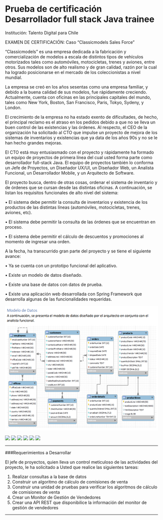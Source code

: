 # Prueba de certificación Desarrollador full stack Java trainee

Institución: Talento Digital para Chile

EXAMEN DE CERTIFICACIÓN: Caso “Classicmodels Sales Force”

“Classicmodels” es una empresa dedicada a la fabricación y comercialización de modelos a escala de distintos tipos de vehículos motorizados tales como automóviles, motocicletas, trenes y aviones, entre otros. Sus modelos son de alto realismo y de gran calidad, razón por la cual ha logrado posicionarse en el mercado de los coleccionistas a nivel mundial.

La empresa se creó en los años sesentas como una empresa familiar, y debido a la buena calidad de sus modelos, fue rápidamente creciendo. Actualmente, cuenta con oficinas en las principales capitales del mundo, tales como New York, Boston, San Francisco, Paris, Tokyo, Sydeny, y London.

El crecimiento de la empresa no ha estado exento de dificultades, de hecho, el principal reclamo es el atraso en los pedidos debido a que no se lleva un buen control de las existencias y las órdenes. Al respecto, el CEO de la organización ha solicitado al CTO que impulse un proyecto de mejora de los sistemas de inventarios y existencias que ya data de los años 90s y no se le han hecho grandes mejoras.

El CTO está muy entusiasmado con el proyecto y rápidamente ha formado un equipo de proyectos de primera línea del cual usted forma parte como desarrollador full-stack Java. El equipo de proyectos también lo conforma un Jefe de Proyectos, un Diseñador UX/UI, un Diseñador Web, un Analista Funcional, un Desarrollador Mobile, y un Arquitecto de Software.

El proyecto busca, dentro de otras cosas, ordenar el sistema de inventario y de órdenes que se cursan desde las distintas oficinas. A continuación, se listan los requisitos funcionales de alto nivel del sistema:

• El sistema debe permitir la consulta de inventarios y existencia de los productos de las distintas líneas (automóviles, motocicletas, trenes, aviones, etc).

• El sistema debe permitir la consulta de las órdenes que se encuentran en proceso.

• El sistema debe permitir el cálculo de descuentos y promociones al momento de ingresar una orden.

A la fecha, ha transcurrido gran parte del proyecto y se tiene el siguiente avance:

• Ya se cuenta con un prototipo funcional del aplicativo.

• Existe un modelo de datos diseñado.

• Existe una base de datos con datos de prueba.

• Existe una aplicación web desarrollada con Spring Framework que desarrolla algunas de las funcionalidades requeridas.





![](https://raw.githubusercontent.com/eliseoOrellana/classicmodels/main/bd.png?token=GHSAT0AAAAAACIVWG6QW7IKQSYBHQGYTEO2ZOUBFEA)

![](https://img.shields.io/github/stars/pandao/editor.md.svg) ![](https://img.shields.io/github/forks/pandao/editor.md.svg) ![](https://img.shields.io/github/tag/pandao/editor.md.svg) ![](https://img.shields.io/github/release/pandao/editor.md.svg) ![](https://img.shields.io/github/issues/pandao/editor.md.svg) ![](https://img.shields.io/bower/v/editor.md.svg)

----
###Requerimientos a Desarrollar

El jefe de proyectos, quien lleva un control meticuloso de las actividades del proyecto, le ha solicitado a Usted que realice las siguientes tareas:
1. Realizar consultas a la base de datos
2. Construir un algoritmo de cálculo de comisiones de venta
3. Construir una unidad de pruebas para verificar los algoritmos de cálculo de comisiones de venta
4. Crear un Monitor de Gestión de Vendedores
5. Crear una API REST que disponibilice la información del monitor de gestión de vendedores

----




